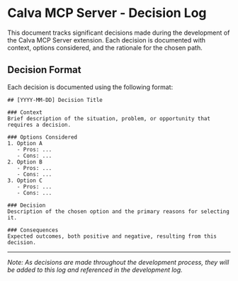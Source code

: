 # Calva MCP Server - Decision Log

This document tracks significant decisions made during the development of the Calva MCP Server extension. Each decision is documented with context, options considered, and the rationale for the chosen path.

## Decision Format

Each decision is documented using the following format:

```
## [YYYY-MM-DD] Decision Title

### Context
Brief description of the situation, problem, or opportunity that requires a decision.

### Options Considered
1. Option A
   - Pros: ...
   - Cons: ...
2. Option B
   - Pros: ...
   - Cons: ...
3. Option C
   - Pros: ...
   - Cons: ...

### Decision
Description of the chosen option and the primary reasons for selecting it.

### Consequences
Expected outcomes, both positive and negative, resulting from this decision.
```

---

*Note: As decisions are made throughout the development process, they will be added to this log and referenced in the development log.*